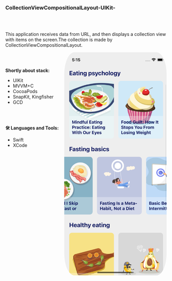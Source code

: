 ### CollectionViewCompositionalLayout-UIKit-

<br />
<br />


This application receives data from URL, and then displays a collection view with items on the screen.The collection is made by CollectionViewCompositionalLayout.

  <img align="right" alt="png" width="320px" style="border-radius:10%" src="https://github.com/YanSakhnevich/Project_CollectionViewCompositionalLayout-UIKit-/blob/main/Screenshots/App.png" />
  
<br />
<br />

  
**Shortly about stack:**
- UIKit
- MVVM+C
- CocoaPods
- SnapKit, Kingfisher
- GCD

<br />
<br />

**🛠 Languages and Tools:** 
- Swift
- XCode


